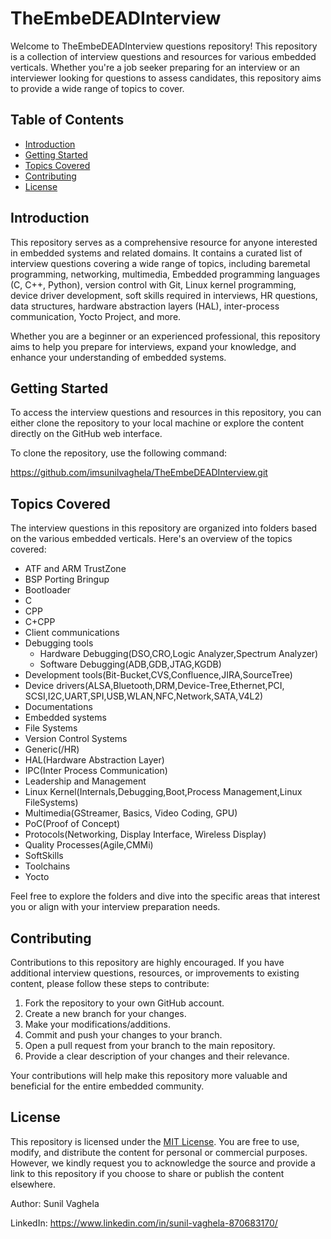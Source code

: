 # TheEmbeDEADInterview

Welcome to TheEmbeDEADInterview questions repository! This repository is a collection of interview questions and resources for various embedded verticals. Whether you're a job seeker preparing for an interview or an interviewer looking for questions to assess candidates, this repository aims to provide a wide range of topics to cover.

## Table of Contents

- [Introduction](#introduction)
- [Getting Started](#getting-started)
- [Topics Covered](#topics-covered)
- [Contributing](#contributing)
- [License](#license)

## Introduction

This repository serves as a comprehensive resource for anyone interested in embedded systems and related domains. It contains a curated list of interview questions covering a wide range of topics, including baremetal programming, networking, multimedia, Embedded programming languages (C, C++, Python), version control with Git, Linux kernel programming, device driver development, soft skills required in interviews, HR questions, data structures, hardware abstraction layers (HAL), inter-process communication, Yocto Project, and more.

Whether you are a beginner or an experienced professional, this repository aims to help you prepare for interviews, expand your knowledge, and enhance your understanding of embedded systems.

## Getting Started

To access the interview questions and resources in this repository, you can either clone the repository to your local machine or explore the content directly on the GitHub web interface.

To clone the repository, use the following command:

https://github.com/imsunilvaghela/TheEmbeDEADInterview.git

## Topics Covered

The interview questions in this repository are organized into folders based on the various embedded verticals. Here's an overview of the topics covered:

- ATF and ARM TrustZone
- BSP Porting Bringup
- Bootloader
- C
- CPP
- C+CPP
- Client communications
- Debugging tools
  - Hardware Debugging(DSO,CRO,Logic Analyzer,Spectrum Analyzer)
  - Software Debugging(ADB,GDB,JTAG,KGDB)
- Development tools(Bit-Bucket,CVS,Confluence,JIRA,SourceTree)
- Device drivers(ALSA,Bluetooth,DRM,Device-Tree,Ethernet,PCI,
                 SCSI,I2C,UART,SPI,USB,WLAN,NFC,Network,SATA,V4L2)
- Documentations
- Embedded systems
- File Systems
- Version Control Systems
- Generic(/HR)
- HAL(Hardware Abstraction Layer)
- IPC(Inter Process Communication)
- Leadership and Management
- Linux Kernel(Internals,Debugging,Boot,Process Management,Linux FileSystems)
- Multimedia(GStreamer, Basics, Video Coding, GPU)
- PoC(Proof of Concept)
- Protocols(Networking, Display Interface, Wireless Display)
- Quality Processes(Agile,CMMi)
- SoftSkills
- Toolchains
- Yocto

Feel free to explore the folders and dive into the specific areas that interest you or align with your interview preparation needs.

## Contributing

Contributions to this repository are highly encouraged. If you have additional interview questions, resources, or improvements to existing content, please follow these steps to contribute:

1. Fork the repository to your own GitHub account.
2. Create a new branch for your changes.
3. Make your modifications/additions.
4. Commit and push your changes to your branch.
5. Open a pull request from your branch to the main repository.
6. Provide a clear description of your changes and their relevance.

Your contributions will help make this repository more valuable and beneficial for the entire embedded community.

## License

This repository is licensed under the [MIT License](LICENSE). You are free to use, modify, and distribute the content for personal or commercial purposes. However, we kindly request you to acknowledge the source and provide a link to this repository if you choose to share or publish the content elsewhere.

Author: Sunil Vaghela

LinkedIn: https://www.linkedin.com/in/sunil-vaghela-870683170/

